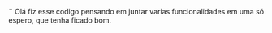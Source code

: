 ¨ Olá fiz esse codigo pensando em juntar varias funcionalidades em uma só espero, que tenha ficado bom.
